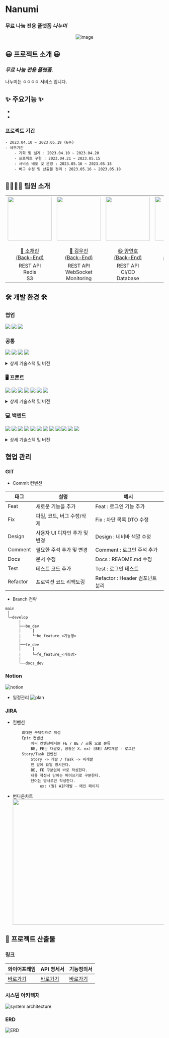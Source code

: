 # Nanumi

### 무료 나눔 전용 플렛폼 **_나누미_**

<div align="center">

![image](https://github.com/yeonnno/nanumi_yyh/assets/109949649/ba5a7f93-f7ef-4db6-88e0-5e9f2936638e)

</div>

## 😃 **프로젝트 소개** 😃

### **_무료 나눔 전용 플랫폼._**

나누미는 ㅇㅇㅇㅇ 서비스 입니다.

## ✨ **주요기능** ✨

-
-

### 프로젝트 기간

    - 2023.04.10 ~ 2023.05.19 (6주)
    - 세부기간
        - 기획 및 설계 : 2023.04.10 ~ 2023.04.20
        - 프로젝트 구현 : 2023.04.21 ~ 2023.05.15
        - 서비스 배포 및 운영 : 2023.05.16 ~ 2023.05.18
        - 버그 수정 및 산출물 정리 : 2023.05.16 ~ 2023.05.18

## 👨‍👨‍👧‍👦 **팀원 소개**

<table>
    <tr>
        <td height="140px" align="center"> <a href="https://github.com/caerinso">
            <img src="https://avatars.githubusercontent.com/u/56991244?v=4" width="140px" /> <br><br> 👑 소채린 <br>(Back-End) </a> <br></td>
        <td height="140px" align="center"> <a href="https://github.com/woozink">
            <img src="https://avatars.githubusercontent.com/u/33685064?v=4" width="140px" /> <br><br> 🙂 김우진 <br>(Back-End) </a> <br></td>
        <td height="140px" align="center"> <a href="https://github.com/yeonnno">
            <img src="https://avatars.githubusercontent.com/u/109949649?v=4" width="140px" /> <br><br> 😆 양연호 <br>(Back-End) </a> <br></td>
        <td height="140px" align="center"> <a href="https://github.com/jhyun3315">
            <img src="https://avatars.githubusercontent.com/u/81564593?v=4" width="140px" /> <br><br> 😁 이지현 <br>(Back-End) </a> <br></td>
        <td height="140px" align="center"> <a href="https://github.com/whdydrhks">
            <img src="https://avatars.githubusercontent.com/u/85232755?v=4" width="140px" /> <br><br> 🙄 조용관 <br>(Back-End) </a> <br></td>
        <td height="140px" align="center"> <a href="https://github.com/sangzun-han">
            <img src="https://avatars.githubusercontent.com/u/66712534?v=4" width="140px" /> <br><br> 😶 한상준 <br>(Front-End) </a> <br></td>
    </tr>
    <tr>
        <td align="center">REST API<br/>Redis<br/>S3<br/></td>
        <td align="center">REST API<br/>WebSocket<br/>Monitoring</td>
        <td align="center">REST API<br/>CI/CD<br/>Database<br/></td>
        <td align="center">REST API<br/>CI/CD<br/>OAuth<br/></td>
        <td align="center">REST API<br/>Spring Security<br/></td>
        <td align="center">UI/UX<br/>React<br/>WebSocket<br/></td>
    </tr>
</table>

## 🛠 **개발 환경** 🛠

### 협업

<img src="https://img.shields.io/badge/gitlab-FC6D26?style=for-the-badge&logo=gitlab&logoColor=white"> <img src="https://img.shields.io/badge/notion-000000?style=for-the-badge&logo=notion&logoColor=white"> <img src="https://img.shields.io/badge/jira-0052CC?style=for-the-badge&logo=jira&logoColor=white">

### 공통

<img src="https://img.shields.io/badge/ec2-FF9900?style=for-the-badge&logo=amazon ec2&logoColor=white"> <img src="https://img.shields.io/badge/docker-2496ED?style=for-the-badge&logo=docker&logoColor=white"> <img src="https://img.shields.io/badge/nginx-009639?style=for-the-badge&logo=nginx&logoColor=white"> <img src="https://img.shields.io/badge/jenkins-D24939?style=for-the-badge&logo=jenkins&logoColor=white">

<details>
<summary>상세 기술스택 및 버전</summary>
<div markdown="1">

| 구분   | 기술스택     | 상세내용   | 버전 |
| ------ | ------------ | ---------- | ---- |
| 공통   | 형상관리     | Gitlab     | -    |
|        | 이슈관리     | Jira       | -    |
|        | 커뮤니케이션 | Mattermost | -    |
|        |              | Notion     | -    |
| Server | 서버         | AWS EC2    | -    |
|        | 플랫폼       | Ubuntu     | -    |
|        | 배포         | Docker     | -    |
|        | 배포         | Jenkins    | -    |

</div>
</details>

### 🖥 프론트

<img src="https://img.shields.io/badge/React-61DAFB?style=for-the-badge&logo=React&logoColor=black"> <img src="https://img.shields.io/badge/HTML5-E34F26?style=for-the-badge&logo=Html5&logoColor=white"> <img src="https://img.shields.io/badge/Css3-1572B6?style=for-the-badge&logo=css3&logoColor=white"> <img src="https://img.shields.io/badge/typescript-3178C6?style=for-the-badge&logo=typescript&logoColor=white"> <img src="https://img.shields.io/badge/styled components-DB7093?style=for-the-badge&logo=styled-components&logoColor=white"> <img src="https://img.shields.io/badge/React Query-FF4154?style=for-the-badge&logo=React Query&logoColor=white"> <img src="https://img.shields.io/badge/recoil-3178C6?style=for-the-badge&logo=recoil&logoColor=white">

<details>
<summary>상세 기술스택 및 버전</summary>
<div markdown="1">

| 구분     | 기술스택      | 상세내용            | 버전    |
| -------- | ------------ | ------------------ | ------- |
| FrontEnd | HTML5        |                    | -       |
|          | Tailwind CSS |                    | -       |
|          | Typescript   |                    | -       |
|          | React        | React              | 17.0.2  |
|          |              | React-Router-Dom   | 18.2.0  |
|          |              | React-Query        | 4.29.5  |
|          |              | Recoil             | 0.7.7   |
|          |              | Sockjs-Client      | 1.6.1   |
|          | React-Native | React-Native       | 0.68    |
|          | IDE          | Visual Studio Code | -       |

</div>
</details>
  
### 💻 백엔드  
<img src="https://img.shields.io/badge/Spring-6DB33F?style=for-the-badge&logo=Spring&logoColor=white"> <img src="https://img.shields.io/badge/Spring Boot-6DB33F?style=for-the-badge&logo=SpringBoot&logoColor=white"> <img src="https://img.shields.io/badge/Spring Security-6DB33F?style=for-the-badge&logo=SpringSecurity&logoColor=white"> <img src="https://img.shields.io/badge/jpa-6DB33F?style=for-the-badge&logo=jpa&logoColor=white"> <img src="https://img.shields.io/badge/MariaDB-4479A1?style=for-the-badge&logo=MariaDB&logoColor=black"> <img src="https://img.shields.io/badge/MongoDB-4479A1?style=for-the-badge&logo=MongoDB&logoColor=black"> <img src="https://img.shields.io/badge/redis-DC382D?style=for-the-badge&logo=redis&logoColor=white"> <img src="https://img.shields.io/badge/Redisson-4479A1?style=for-the-badge&logo=Redisson&logoColor=black"> <img src="https://img.shields.io/badge/Grafana-4479A1?style=for-the-badge&logo=Grafana&logoColor=black"> <img src="https://img.shields.io/badge/Prometheus-4479A1?style=for-the-badge&logo=Prometheus&logoColor=black"> <img src="https://img.shields.io/badge/s3-569A31?style=for-the-badge&logo=amazon s3&logoColor=white"> <img src="https://img.shields.io/badge/rds-527FFF?style=for-the-badge&logo=amazon rds&logoColor=white">

<details>
<summary>상세 기술스택 및 버전</summary>
<div markdown="1">

| 구분    | 기술스택      | 상세내용        | 버전     |
| ------- | ------------- | --------------- | -------- |
| BackEnd | JAVA          | JDK             | 11.0.17  |
|         | Spring        | Spring          | -        |
|         |               | Spring Boot     | 2.7.10   |
|         |               | Spring Security | 5.6.2    |
|         | DB            | MariaDB         | 10.6.12  |
|         |               | MongoDB         | 6.0.5    |
|         |               | Redis           | 3.17.4   |
|         |               | Redisson        | 3.0.504  |
|         | API Docs      | Swagger2        | 3.0.0    |
|         | Cloud Storage | AWS S3          | -        |
|         | Monitoring    | Grafana         | 9.5.2    |
|         |               | Prometheus      | 2.44.0   |
|         | IDE           | IntelliJ        | 2022.3.1 |

</div>
</details>

## **협업 관리**

### GIT

- Commit 컨벤션

| 태그     | 설명                          | 예시                            |
| -------- | ----------------------------- | ------------------------------- |
| Feat     | 새로운 기능을 추가            | Feat : 로그인 기능 추가         |
| Fix      | 파일, 코드, 버그 수정/삭제    | Fix : 차단 목록 DTO 수정        |
| Design   | 사용자 UI 디자인 추가 및 변경 | Design : 네비바 색깔 수정       |
| Comment  | 필요한 주석 추가 및 변경      | Comment : 로그인 주석 추가      |
| Docs     | 문서 수정                     | Docs : README.md 수정           |
| Test     | 테스트 코드 추가              | Test : 로그인 테스트            |
| Refactor | 프로덕션 코드 리팩토링        | Refactor : Header 컴포넌트 분리 |

- Branch 전략

```
main
 │
 └─develop
      |
      ├──be_dev
      |     |
      |     └─be_feature_<기능명>
      |
      ├──fe_dev
      |     |
      |     └─fe_feature_<기능명>
      |
      └──docs_dev
```

### Notion

![notion](https://github.com/yeonnno/Algorithm/assets/109949649/2f7386fe-3dbc-4a82-98d9-0b3cc7bdde9f)

- 일정관리
  ![plan](https://github.com/yeonnno/Algorithm/assets/109949649/37b52dee-adae-4701-8314-72302c48e5f7)

### JIRA

- 컨벤션

  ```
      최대한 구체적으로 작성
      Epic 컨벤션
          에픽 컨벤션에서는 FE / BE / 공통 으로 분류
          BE, FE는 대괄호, 공통은 X. ex) [BE] API개발 - 로그인
      Story/Task 컨벤션
          Story -> 개발 / Task -> 비개발
          맨 앞에 요일 명시한다.
          BE, FE 구분없이 바로 작성한다.
          내용 작성시 단어는 띄어쓰기로 구분한다.
          단어는 명사로만 작성한다.
              ex: (월) AIP개발 - 메인 페이지
  ```

- 번다운차트  
  <img src="https://github.com/yeonnno/Algorithm/assets/109949649/90e20413-71bd-4f96-9923-00d81a87a534" width=1000px height=400px>

## 📃 **프로젝트 산출물**

### 링크

| 와이어프레임                                                        | API 명세서                                                                                   | 기능정의서                                                                                                               |
| ------------------------------------------------------------------- | -------------------------------------------------------------------------------------------- | ------------------------------------------------------------------------------------------------------------------------ |
| [바로가기](https://www.figma.com/file/MAQCt5mQ3sWZnZODE4GpO2/%EB%82%98%EB%88%84%EB%AF%B8?type=design&node-id=0-1) | [바로가기](https://raspy-slicer-570.notion.site/BE-API-de404cf20d6a43cfac442d5e7e577f74) | [바로가기](https://raspy-slicer-570.notion.site/bad6048352d24845a799f5ce77677002) |

### 시스템 아키텍처

![system architecture](https://github.com/yeonnno/Algorithm/assets/109949649/6666110b-298e-45b0-8f43-e59b470e6a72)

### ERD

![ERD](https://github.com/yeonnno/Algorithm/assets/109949649/2fab9ef0-329d-419f-90b5-5862b8e5c9e2)
